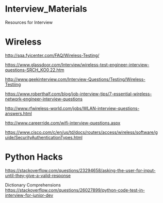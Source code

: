 # Interview_Materials
Resources for Interview 

# Wireless

http://sqa.fyicenter.com/FAQ/Wireless-Testing/

https://www.glassdoor.com/Interview/wireless-test-engineer-interview-questions-SRCH_KO0,22.htm

http://www.geekinterview.com/Interview-Questions/Testing/Wireless-Testiing

https://www.roberthalf.com/blog/job-interview-tips/7-essential-wireless-network-engineer-interview-questions

http://www.rfwireless-world.com/jobs/WLAN-interview-questions-answers.html

http://www.careerride.com/wifi-interview-questions.aspx

https://www.cisco.com/c/en/us/td/docs/routers/access/wireless/software/guide/SecurityAuthenticationTypes.html

# Python Hacks
https://stackoverflow.com/questions/23294658/asking-the-user-for-input-until-they-give-a-valid-response

Dictionary Comprehensions
https://stackoverflow.com/questions/26027899/python-code-test-in-interview-for-junior-dev
